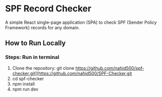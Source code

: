 # SPF Record Checker

A simple React single-page application (SPA) to check SPF (Sender Policy Framework) records for any domain.

## How to Run Locally

### Steps: Run in terminal
1. Clone the repository: git clone https://github.com/nahid500/spf-checker.git](https://github.com/nahid500/SPF-Checker.git
2. cd spf-checker
3. npm install
4. npm run dev
